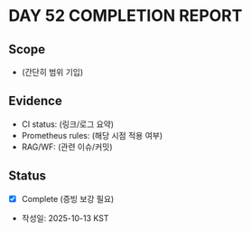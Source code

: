 # DAY 52 COMPLETION REPORT

## Scope
- (간단히 범위 기입)

## Evidence
- CI status: (링크/로그 요약)
- Prometheus rules: (해당 시점 적용 여부)
- RAG/WF: (관련 이슈/커밋)

## Status
- [x] Complete (증빙 보강 필요)
- 작성일: 2025-10-13 KST
